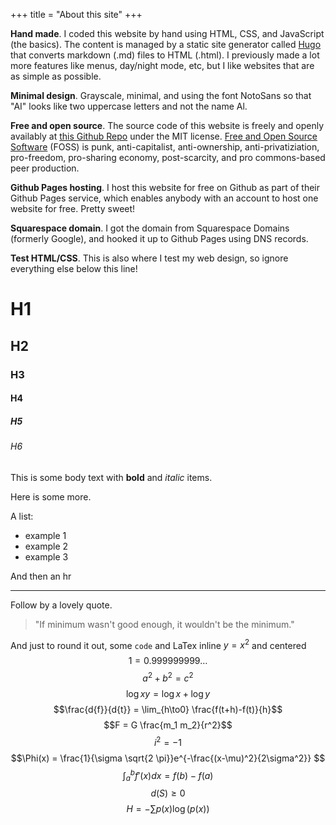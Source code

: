 +++
title = "About this site"
+++

**Hand made**. I coded this website by hand using HTML, CSS, and JavaScript (the basics). The content is managed by a static site generator called [Hugo](https://gohugo.io/) that converts markdown (.md) files to HTML (.html). I previously made a lot more features like menus, day/night mode, etc, but I like websites that are as simple as possible.

**Minimal design**. Grayscale, minimal, and using the font NotoSans so that "AI" looks like two uppercase letters and not the name Al.

**Free and open source**. The source code of this website is freely and openly availably at [this Github Repo](https://github.com/blakeruprecht/blakeruprecht.github.io) under the MIT license. [Free and Open Source Software](https://en.wikipedia.org/wiki/Free_and_open-source_software) (FOSS) is punk, anti-capitalist, anti-ownership, anti-privatiziation, pro-freedom, pro-sharing economy, post-scarcity, and pro commons-based peer production.

**Github Pages hosting**. I host this website for free on Github as part of their Github Pages service, which enables anybody with an account to host one website for free. Pretty sweet!

**Squarespace domain**. I got the domain from Squarespace Domains (formerly Google), and hooked it up to Github Pages using DNS records.

**Test HTML/CSS**. This is also where I test my web design, so ignore everything else below this line!

# H1
## H2
### H3
#### H4
##### H5
###### H6

This is some body text with **bold** and *italic* items.

Here is some more.

A list:
- example 1
- example 2
- example 3

And then an hr

---

Follow by a lovely quote.

> "If minimum wasn't good enough, it wouldn't be the minimum."

And just to round it out, some `code` and LaTex inline $y=x^2$ and centered
$$1 = 0.999999999\ldots$$
$$a^2 + b^2 = c^2$$
$$\log{xy} = \log{x} + \log{y}$$
$$\frac{d{f}}{d{t}} = \lim_{h\to0} \frac{f(t+h)-f(t)}{h}$$
$$F = G \frac{m_1 m_2}{r^2}$$
$$i^2 = -1$$
$$\Phi(x) = \frac{1}{\sigma \sqrt{2 \pi}}e^{-\frac{(x-\mu)^2}{2\sigma^2}} $$
$$\int_a^b f'(x) dx = f(b) - f(a)$$
$$d(S) \geq 0$$
$$H = -\sum{p(x) \log(p(x))}$$
